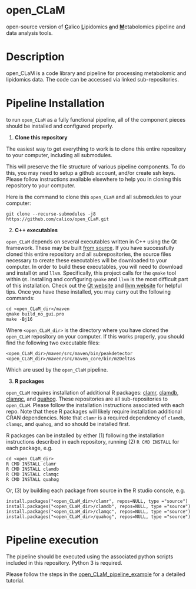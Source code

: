# open_CLaM
open-source version of <ins>**C**</ins>alico <ins>**L**</ins>ipidomics <ins>**a**</ins>nd <ins>**M**</ins>etabolomics pipeline and data analysis tools.

# Description

open_CLaM is a code library and pipeline for processing metabolomic and lipidomics data.
The code can be accessed via linked sub-repositories.

# Pipeline Installation

to run `open_CLaM` as a fully functional pipeline, all of the component pieces should be installed and configured properly.

1. **Clone this repository**

The easiest way to get everything to work is to clone this entire repository to your computer,
including all submodules.

This will preserve the file structure of various pipeline components.
To do this, you may need to setup a github account, and/or create ssh keys.
Please follow instructions available elsewhere to help you in cloning this repository
to your computer.

Here is the command to clone this `open_CLaM` and all submodules to your computer:

```
git clone --recurse-submodules -j8 https://github.com/calico/open_CLaM.git
```

2. **C++ executables**

`open_CLaM` depends on several executables written in C++ using the Qt framework.
These may be built [from source](https://github.com/eugenemel/maven).  If you have
successfully cloned this entire repository and all subrepositories, the source files necessary to create these executables will be downloaded to your computer.
In order to build these executables, you will need to download and install `Qt` and `llvm`.
Specifically, this project calls for the `qmake` tool within `Qt`.
Installing and configuring `qmake` and `llvm` is the most difficult part of this installation.
Check out the [Qt website](https://www.qt.io/download) and [llvm website](https://llvm.org/) for helpful tips.
Once you have these installed, you may carry out the following commands:
```
cd <open_CLaM_dir>/maven
qmake build_no_gui.pro
make -Bj16
```
Where `<open_CLaM_dir>` is the directory where you have cloned the `open_CLaM` repository on your computer.
If this works properly, you should find the following two executable files:
```
<open_CLaM_dir>/maven/src/maven/bin/peakdetector
<open_CLaM_dir>/maven/src/maven_core/bin/mzDeltas
```
Which are used by the `open_ClaM` pipeline.

3. **R packages**

`open_CLaM` requires installation of additional R packages: [clamr](https://github.com/calico/clamr), [clamdb](https://github.com/calico/clamdb), [clamqc](https://github.com/calico/clamqc), and [quahog](https://github.com/calico/quahog).
These repositories are all sub-repositories to `open_CLaM`.
Please follow the installation instructions associated with each repo.
Note that these R packages will likely require installation additional CRAN dependencies.
Note that `clamr` is a required dependency of `clamdb`, `clamqc`, and `quahog`, and so
should be installed first.

R packages can be installed by either (1) following the installation instructions described
in each repository, running (2) `R CMD INSTALL` for each package, e.g.
```
cd <open_CLaM_dir>
R CMD INSTALL clamr
R CMD INSTALL clamdb
R CMD INSTALL clamqc
R CMD INSTALL quahog
```
Or, (3) by building each package from source in the R studio console, e.g.
```
install.packages("<open_CLaM_dir>/clamr", repos=NULL, type ="source")
install.packages("<open_CLaM_dir>/clamdb", repos=NULL, type ="source")
install.packages("<open_CLaM_dir>/clamqc", repos=NULL, type ="source")
install.packages("<open_CLaM_dir>/quahog", repos=NULL, type ="source")
```

# Pipeline execution
The pipeline should be executed using the associated python scripts included
in this repository.  Python 3 is required.

Please follow the steps in the [open_CLaM_pipeline_example]() for a detailed tutorial.